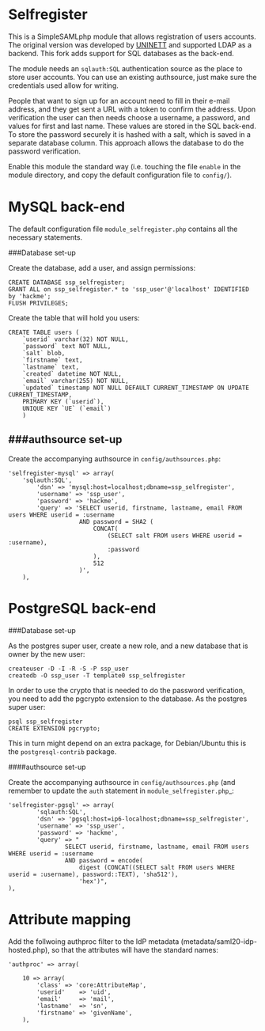 Selfregister
============

This is a SimpleSAMLphp module that allows registration of users accounts. The original version was developed by [UNINETT](https://rnd.feide.no/2010/03/25/new_simplesamlphp_module_selfregister) and supported LDAP as a backend.
This fork adds support for SQL databases as the back-end.

The module needs an `sqlauth:SQL`   authentication source as the place to store user accounts. You can use an existing authsource, just make sure the credentials used allow for writing.

People that want to sign up for an account need to fill in their e-mail address, and they get sent a URL with a token to confirm the address.
Upon verification the user can then needs choose a username, a password, and values for first and last name.
These values are stored in the SQL back-end.
To store the password securely it is hashed with a salt, which is saved in a separate database column. This approach allows the database to do the password verification.

Enable this module the standard way (i.e. touching the file `enable`  in the module directory, and copy the default configuration file to `config/`).

MySQL back-end
==============


The default configuration file `module_selfregister.php` contains all the necessary statements. 


###Database set-up

Create the database,  add a user, and assign permissions:

    CREATE DATABASE ssp_selfregister;
    GRANT ALL on ssp_selfregister.* to 'ssp_user'@'localhost' IDENTIFIED by 'hackme';
    FLUSH PRIVILEGES;

Create the table that will hold you users:
    
    CREATE TABLE users (
        `userid` varchar(32) NOT NULL,
        `password` text NOT NULL,
        `salt` blob,
        `firstname` text,
        `lastname` text,
        `created` datetime NOT NULL,
        `email` varchar(255) NOT NULL,
        `updated` timestamp NOT NULL DEFAULT CURRENT_TIMESTAMP ON UPDATE CURRENT_TIMESTAMP,
        PRIMARY KEY (`userid`),
        UNIQUE KEY `UE` (`email`)
        )


###authsource set-up
--------------------
Create the accompanying authsource in `config/authsources.php`:

    'selfregister-mysql' => array(
        'sqlauth:SQL',
            'dsn' => 'mysql:host=localhost;dbname=ssp_selfregister',
            'username' => 'ssp_user',
            'password' => 'hackme',
            'query' => 'SELECT userid, firstname, lastname, email FROM users WHERE userid = :username
                        AND password = SHA2 (
                            CONCAT(
                                (SELECT salt FROM users WHERE userid = :username),
                                :password
                            ),
                            512
                        )',
        ),



PostgreSQL back-end
===================

###Database set-up

As the postgres super user, create a new role, and a new database that is owner by the new user:

    createuser -D -I -R -S -P ssp_user
    createdb -O ssp_user -T template0 ssp_selfregister

In order to use the crypto that is needed to do the password verification, you need to add the pgcrypto extension to the database. As the postgres super user:

    psql ssp_selfregister
    CREATE EXTENSION pgcrypto;

This in turn might depend on an extra package, for Debian/Ubuntu this is the `postgresql-contrib` package.

####authsource set-up

Create the accompanying authsource in `config/authsources.php` (and remember to update the `auth` statement in `module_selfregister.php`_:

    'selfregister-pgsql' => array(
            'sqlauth:SQL',
            'dsn' => 'pgsql:host=ip6-localhost;dbname=ssp_selfregister',
            'username' => 'ssp_user',
            'password' => 'hackme',
            'query' => "
                    SELECT userid, firstname, lastname, email FROM users WHERE userid = :username
                    AND password = encode(
                        digest (CONCAT((SELECT salt FROM users WHERE userid = :username), password::TEXT), 'sha512'),
                        'hex')",
    ),



Attribute mapping
=================

Add the follwoing authproc filter to the IdP metadata (metadata/saml20-idp-hosted.php), so that the attributes will have the standard names:


    'authproc' => array(

        10 => array(
            'class' => 'core:AttributeMap',
            'userid'    => 'uid',
            'email'     => 'mail',
            'lastname'  => 'sn',
            'firstname' => 'givenName',
        ),

